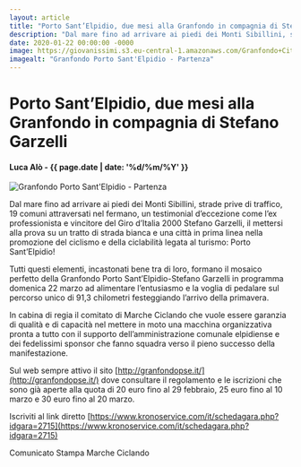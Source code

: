 ```yaml
---
layout: article
title: "Porto Sant’Elpidio, due mesi alla Granfondo in compagnia di Stefano Garzelli"
description: "Dal mare fino ad arrivare ai piedi dei Monti Sibillini, strade prive di traffico, 19 comuni attraversati nel fermano, un testimonial d’eccezione come l’ex professionista e vincitore del Giro d’Italia 2000 Stefano Garzelli, il mettersi alla prova su un tratto di strada bianca e una città in prima linea nella promozione del ciclismo e della ciclabilità legata al turismo: Porto Sant’Elpidio!"
date: 2020-01-22 00:00:00 -0000
image: https://giovanissimi.s3.eu-central-1.amazonaws.com/Granfondo+Citt%C3%A0+di+Porto+Sant'Elpidio+03042018+partenza+(1).jpg
imagealt: "Granfondo Porto Sant'Elpidio - Partenza"
---
```


# Porto Sant’Elpidio, due mesi alla Granfondo in compagnia di Stefano Garzelli

#### Luca Alò - {{ page.date | date: '%d/%m/%Y' }}

![Granfondo Porto Sant'Elpidio - Partenza](https://giovanissimi.s3.eu-central-1.amazonaws.com/Granfondo+Citt%C3%A0+di+Porto+Sant'Elpidio+03042018+partenza+(1).jpg)

Dal mare fino ad arrivare ai piedi dei Monti Sibillini, strade prive di traffico, 19 comuni attraversati nel fermano, un testimonial d’eccezione come l’ex professionista e vincitore del Giro d’Italia 2000 Stefano Garzelli, il mettersi alla prova su un tratto di strada bianca e una città in prima linea nella promozione del ciclismo e della ciclabilità legata al turismo: Porto Sant’Elpidio!

Tutti questi elementi, incastonati bene tra di loro, formano il mosaico perfetto della Granfondo Porto Sant’Elpidio-Stefano Garzelli in programma domenica 22 marzo ad alimentare l’entusiasmo e la voglia di pedalare sul percorso unico di 91,3 chilometri festeggiando l’arrivo della primavera.

In cabina di regia il comitato di Marche Ciclando che vuole essere garanzia di qualità e di capacità nel mettere in moto una macchina organizzativa pronta a tutto con il supporto dell’amministrazione comunale elpidiense e dei fedelissimi sponsor che fanno squadra verso il pieno successo della manifestazione.

Sul web sempre attivo il sito [http://granfondopse.it/](http://granfondopse.it/) dove consultare il regolamento e le iscrizioni che sono già aperte alla quota di 20 euro fino al 29 febbraio, 25 euro fino al 10 marzo e 30 euro fino al 20 marzo.

Iscriviti al link diretto [https://www.kronoservice.com/it/schedagara.php?idgara=2715](https://www.kronoservice.com/it/schedagara.php?idgara=2715)



Comunicato Stampa Marche Ciclando
